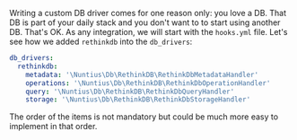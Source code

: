 Writing a custom DB driver comes for one reason only: you love a DB. That DB is
part of your daily stack and you don't want to to start using another DB. That's
OK. As any integration, we will start with the `hooks.yml` file. Let's see how
we added `rethinkdb` into the `db_drivers`:
```yml
db_drivers:
  rethinkdb:
    metadata: '\Nuntius\Db\RethinkDB\RethinkDbMetadataHandler'
    operations: '\Nuntius\Db\RethinkDB\RethinkDbOperationHandler'
    query: '\Nuntius\Db\RethinkDB\RethinkDbQueryHandler'
    storage: '\Nuntius\Db\RethinkDB\RethinkDbStorageHandler'
```

The order of the items is not mandatory but could be much more easy to implement
in that order.

